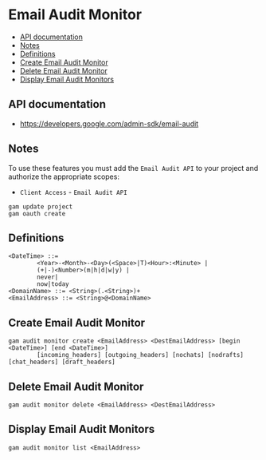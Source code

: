 # Email Audit Monitor
- [API documentation](#api-documentation)
- [Notes](#notes)
- [Definitions](#definitions)
- [Create Email Audit Monitor](#create-email-audit-monitor)
- [Delete Email Audit Monitor](#delete-email-audit-monitor)
- [Display Email Audit Monitors](#display-email-audit-monitors)

## API documentation
* https://developers.google.com/admin-sdk/email-audit

## Notes
To use these features you must add the `Email Audit API` to your project and authorize the appropriate scopes:
* `Client Access` - `Email Audit API`
```
gam update project
gam oauth create
```

## Definitions
```
<DateTime> ::=
        <Year>-<Month>-<Day>(<Space>|T)<Hour>:<Minute> |
        (+|-)<Number>(m|h|d|w|y) |
        never|
        now|today
<DomainName> ::= <String>(.<String>)+
<EmailAddress> ::= <String>@<DomainName>
```
## Create Email Audit Monitor
```
gam audit monitor create <EmailAddress> <DestEmailAddress> [begin <DateTime>] [end <DateTime>]
        [incoming_headers] [outgoing_headers] [nochats] [nodrafts] [chat_headers] [draft_headers]
```
## Delete Email Audit Monitor
```
gam audit monitor delete <EmailAddress> <DestEmailAddress>
```
## Display Email Audit Monitors
```
gam audit monitor list <EmailAddress>
```
